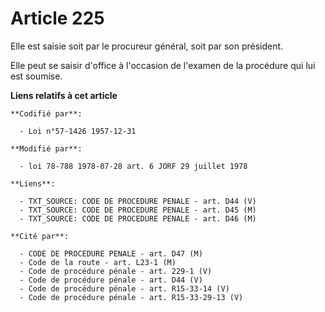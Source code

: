 # Article 225

Elle est saisie soit par le procureur général, soit par son président.

Elle peut se saisir d'office à l'occasion de l'examen de la procédure qui lui est soumise.

**Liens relatifs à cet article**

	**Codifié par**:

	  - Loi n°57-1426 1957-12-31

	**Modifié par**:

	  - loi 78-788 1978-07-28 art. 6 JORF 29 juillet 1978

	**Liens**:

	  - TXT_SOURCE: CODE DE PROCEDURE PENALE - art. D44 (V)
	  - TXT_SOURCE: CODE DE PROCEDURE PENALE - art. D45 (M)
	  - TXT_SOURCE: CODE DE PROCEDURE PENALE - art. D46 (M)

	**Cité par**:

	  - CODE DE PROCEDURE PENALE - art. D47 (M)
	  - Code de la route - art. L23-1 (M)
	  - Code de procédure pénale - art. 229-1 (V)
	  - Code de procédure pénale - art. D44 (V)
	  - Code de procédure pénale - art. R15-33-14 (V)
	  - Code de procédure pénale - art. R15-33-29-13 (V)
